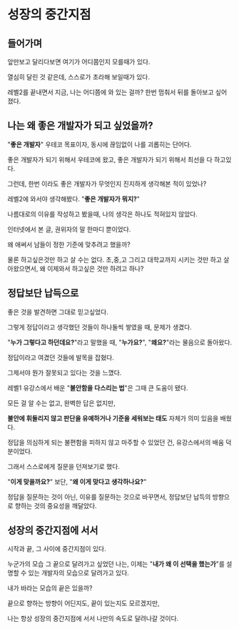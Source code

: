 # 성장의 중간지점

## 들어가며

앞만보고 달리다보면 여기가 어디쯤인지 모를때가 있다.

열심히 달린 것 같은데, 스스로가 초라해 보일때가 있다.

레벨2를 끝내면서 지금, 나는 어디쯤에 와 있는 걸까? 한번 멈춰서 뒤를 돌아보고 싶어졌다.

## 나는 왜 좋은 개발자가 되고 싶었을까?

"**좋은 개발자**" 우테코 목표이자, 동시에 끊임없이 나를 괴롭히는 단어다.

좋은 개발자가 되기 위해서 우테코에 왔고, 좋은 개발자가 되기 위해서 최선을 다 하고있다.

그런데, 한번 이라도 좋은 개발자가 무엇인지 진지하게 생각해본 적이 있었나?

레벨2에 와서야 생각해봤다. "**좋은 개발자가 뭐지?**"

나름대로의 이유를 작성하고 봤을때, 나의 생각은 하나도 적혀있지 않았다.

인터넷에서 본 글, 권위자의 말 한마디 뿐이었다.

왜 애써서 남들이 정한 기준에 맞추려고 했을까?

물론 하고싶은것만 하고 살 수는 없다. 초,중,고 그리고 대학교까지 시키는 것만 하고 살아왔으면서, 왜 이제와서 하고싶은 것만 하려고 하나?

## 정답보단 납득으로

좋은 것을 발견하면 그대로 믿고싶었다.

그렇게 정답이라고 생각했던 것들이 하나둘씩 쌓였을 때, 문제가 생겼다.

"**누가 그렇다고 하던데요?**"라고 말했을 때, "**누가요?**", "**왜요?**"라는 물음으로 돌아왔다.

정답이라고 여겼던 것들에 발목을 잡혔다.

그제서야 뭔가 잘못되고 있다는 것을 느꼈다.

레벨1 유강스에서 배운 "**불안함을 다스리는 법**"은 그때 큰 도움이 됐다.

모든 걸 알 수는 없고, 완벽한 답은 없지만,

**불안에 휘둘리지 않고 판단을 유예하거나 기준을 세워보는 태도** 자체가 의미 있음을 배웠다.

정답을 의심하게 되는 불편함을 피하지 않고 마주할 수 있었던 건, 유강스에서의 배움 덕분이었다.

그래서 스스로에게 질문을 던져보기로 했다.

"**이게 맞을까요?**" 보단, "**왜 이게 맞다고 생각하나요?**"

정답을 질문하는 것이 아닌, 이유를 질문하는 것으로 바꾸면서, 정답보단 납득의 방향으로 향하는 것의 중요성을 깨달았다.

## 성장의 중간지점에 서서

시작과 끝, 그 사이에 중간지점이 있다.

누군가의 모습 그 끝으로 달려가고 싶었던 나는, 이제는 "**내가 왜 이 선택을 했는가**"를 설명할 수 있는 개발자의 모습으로 달려가고 있다.

내가 바라는 모습의 끝은 있을까?

끝으로 향하는 방향이 어딘지도, 끝이 있는지도 모르겠지만,

나는 항상 성장의 중간지점에 서서 나만의 속도로 달려나갈 것이다.
